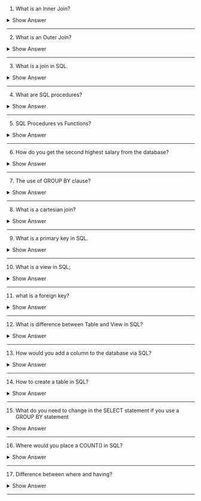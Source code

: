 1. What is an Inner Join?

<details> <summary>Show Answer</summary>
 
<blockquote>

An inner join is a type of relational database operation that combines data from two or more tables based on a common column or key. The result set of an inner join includes only the rows where the join condition is true, i.e., the values in the common column or key match between the tables being joined.

For example, consider two tables: "Customers" and "Orders". The "Customers" table has columns for customer ID, name, and email, while the "Orders" table has columns for order ID, customer ID, and order date. To combine data from these two tables based on the customer ID, you could use an inner join:

```java
SELECT *
FROM Customers
INNER JOIN Orders
ON Customers.CustomerID = Orders.CustomerID;
```
- This query would return all columns from both tables for only those rows where the customer ID matched between the two tables. The resulting table would contain information about customers who have placed orders, but would exclude customers who have not yet placed orders.

</blockquote>

</details>

---

2. What is an Outer Join?

<details> <summary>Show Answer</summary>
 
<blockquote>

An outer join is a type of database join operation that includes all records from one table and only matching records from another table. It is used to combine data from two or more tables based on a common field.

There are three types of outer joins:

**1. Left outer join:** This type of join returns all records from the left table (or the first table mentioned in the SQL statement) and matching records from the right table (or the second table mentioned in the SQL statement). If there is no matching record in the right table, the result will contain NULL values.

**2. Right outer join:** This type of join returns all records from the right table and matching records from the left table. If there is no matching record in the left table, the result will contain NULL values.

**3. Full outer join:** This type of join returns all records from both tables. If there is no matching record in one of the tables, the result will contain NULL values for the columns of that table.

Outer joins are useful when you want to include all the data from one table, even if there is no matching data in the other table.
  
</blockquote>

</details>

---

3. What is a join in SQL.

<details> <summary>Show Answer</summary>
 
<blockquote>
  
In SQL (Structured Query Language), a join is an operation that combines rows from two or more tables based on a related column between them. The main purpose of using a join is to retrieve and combine data from different tables that have a relationship.

To perform a join in SQL, you need to specify the tables to be joined and the columns that are used to relate the tables. There are different types of joins, like:

**1. Inner join:** This is the most common type of join, and it returns only the rows that have matching values in both tables. Inner join is also known as an equi-join.

**2. Left join:** Also known as a left outer join, this type of join returns all the rows from the left table and the matching rows from the right table. If there are no matching rows in the right table, NULL values are returned.

**3. Right join:** Also known as a right outer join, this type of join returns all the rows from the right table and the matching rows from the left table. If there are no matching rows in the left table, NULL values are returned.

**Full join:** Also known as a full outer join, this type of join returns all the rows from both tables. If there are no matching rows in one of the tables, NULL values are returned.

Joins are important in SQL because they allow you to combine data from multiple tables, which can be useful for generating reports, performing analysis, and querying complex data sets.


</blockquote>

</details>

---

4. What are SQL procedures?

<details> <summary>Show Answer</summary>
 
<blockquote>

SQL procedures are a set of SQL statements that are stored in the MySQL database server as a single unit, which can be called repeatedly by a program or a user. Procedures can be used to encapsulate complex logic, and they can also improve the performance of applications that access the database.

A procedure is created using the CREATE PROCEDURE statement, which defines the name of the procedure, its input parameters, and its SQL statements. Here is an example of creating a simple MySQL procedure:

```SQL
CREATE PROCEDURE get_employee(IN employee_id INT)
BEGIN
    SELECT * FROM employees WHERE id = employee_id;
END;

```

In this example, the procedure is named get_employee and it takes an input parameter called employee_id. The SQL statement inside the procedure selects all the columns from the employees table where the id column matches the input parameter value.

To execute the procedure, you can use the CALL statement:

```SQL
CALL get_employee(123);
```
This will execute the procedure and pass the value 123 as the employee_id parameter.

MySQL procedures can also return values using the OUT parameter. They can be used to perform transactions, loops, and other programming constructs. They can be very powerful tools for managing complex SQL operations in your application.
  
</blockquote>

</details>

---

5. SQL Procedures vs Functions?

<details> <summary>Show Answer</summary>
 
<blockquote>
  
</blockquote>

</details>

---

6. How do you get the second highest salary from the database?

<details> <summary>Show Answer</summary>
 
<blockquote>
  
</blockquote>

</details>

---

7. The use of GROUP BY clause?

<details> <summary>Show Answer</summary>
 
<blockquote>
  
</blockquote>

</details>

---

8. What is a cartesian join?

<details> <summary>Show Answer</summary>
 
<blockquote>
  
</blockquote>

</details>

---

9. What is a primary key in SQL.

<details> <summary>Show Answer</summary>
 
<blockquote>
  
</blockquote>

</details>

---

10. What is a view in SQL;

<details> <summary>Show Answer</summary>
 
<blockquote>
  
</blockquote>

</details>

---

11. what is a foreign key?

<details> <summary>Show Answer</summary>
 
<blockquote>
  
</blockquote>

</details>

---

12. What is difference between Table and View in SQL?

<details> <summary>Show Answer</summary>
 
<blockquote>
  
</blockquote>

</details>

---

13. How would you add a column to the database via SQL?


<details> <summary>Show Answer</summary>
 
<blockquote>
  
</blockquote>

</details>

---

14. How to create a table in SQL?

<details> <summary>Show Answer</summary>
 
<blockquote>
  
</blockquote>

</details>

---

15. What do you need to change in the SELECT statement if you use a GROUP BY statement

<details> <summary>Show Answer</summary>
 
<blockquote>
  
</blockquote>

</details>

---

16. Where would you place a COUNT() in SQL?

<details> <summary>Show Answer</summary>
 
<blockquote>

- In SQL, the `COUNT()` function is used to count the number of rows that match a specific condition in a table. `The COUNT()` function is typically used along with the `SELECT` statement to return the count of the number of rows that match a specific condition.

- The `COUNT()` function can be placed in the SELECT statement or in the WHERE clause, depending on the specific requirement.

If you want to count all rows in a table, you can use the COUNT(*) function in the SELECT statement like this:

```SQL
SELECT COUNT(*) FROM table_name;
```

If you want to count the number of rows that meet a specific condition, you can use the COUNT() function in the WHERE clause like this:

```SQL
SELECT COUNT(*) FROM table_name WHERE condition;
```
  
</blockquote>

</details>

---

17. Difference between where and having?

<details> <summary>Show Answer</summary>
 
<blockquote>

`WHERE` and `HAVING` are two clauses used in SQL queries to filter data.

The main difference between them is that `WHERE` clause filters data before it is grouped, whereas `HAVING` clause filters data after it is grouped.

The `WHERE` clause is used to filter rows based on conditions that are applied to individual rows before they are grouped. For example, if you want to retrieve all the records from a table where the age is greater than 18, you can use a "WHERE" clause like this:

```SQL
SELECT * FROM mytable WHERE age > 18;
```

The `HAVING` clause is used to filter the result set after grouping has been applied. It is typically used along with the "GROUP BY" clause. For example, if you want to retrieve the average salary for each department, but only for departments where the average salary is greater than 50,000, you can use a `HAVING` clause like this:

```SQL
SELECT department, AVG(salary) as avg_salary FROM mytable GROUP BY department HAVING avg_salary > 50000;
```
  
</blockquote>

</details>

---











